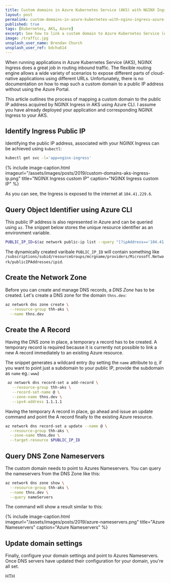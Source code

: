 ```yaml
---
title: Custom domains in Azure Kubernetes Service (AKS) with NGINX Ingress and Azure CLI
layout: post
permalink: custom-domains-in-azure-kubernetes-with-nginx-ingress-azure-cli
published: true
tags: [Kubernetes, AKS, Azure]
excerpt: See how to link a custom domain to Azure Kubernetes Service (AKS) with Azure CLI and NGINX Ingress 
image: /traffic.jpg
unsplash_user_name: Brendan Church
unsplash_user_ref: bdchu614
---
```


When running applications in Azure Kubernetes Service (AKS), NGINX Ingress does a great job in routing inbound traffic. The flexible routing engine allows a wide variety of scenarios to expose different parts of cloud-native applications using different URLs. Unfortunately, there is no documentation on how to map such a custom domain to a public IP address without using the Azure Portal. 

This article outlines the process of mapping a custom domain to the public IP address acquired by NGINX Ingress in AKS using Azure CLI. I assume you have already deployed your application and corresponding NGINX Ingress to your AKS.

## Identify Ingress Public IP

Identifying the public IP address, associated with your NGINX Ingress can be achieved using `kubectl`:

```bash
kubectl get svc -l='app=nginx-ingress'

```

{% include image-caption.html imageurl="/assets/images/posts/2019/custom-domains-aks-ingress-ip.png"
title="NGINX Ingress custom IP" caption="NGINX Ingress custom IP" %}

As you can see, the Ingress is exposed to the internet at `104.41.229.6`.

## Query Object Identifier using Azure CLI

This public IP address is also represented in Azure and can be queried using `az`. The snippet below stores the unique resource identifier as an environment variable.

```bash
PUBLIC_IP_ID=$(az network public-ip list --query "[?ipAddress=='104.41.229.6'].id" -o tsv)

```

The dynamically created varibale `PUBLIC_IP_ID` will contain something like `/subscriptions/subid/resourceGroups/mcrgname/providers/Microsoft.Network/publicIPAddresses/ipid`.

## Create the Network Zone

Before you can create and manage DNS records, a *DNS Zone* has to be created. Let's create a DNS zone for the domain `thns.dev`:

```bash
az network dns zone create \
  --resource-group thh-aks \
  --name thns.dev

```

## Create the A Record

Having the DNS zone in place, a temporary `A` record has to be created. A temporary record is required because it is currently not possible to link a new A record immediately to an existing Azure resource.  

The snippet generates a wildcard entry (by setting the `name` attribute to `@`, if you want to point just a subdomain to your public IP, provide the subdomain as `name` eg.: `www`)

```bash
 az network dns record-set a add-record \
   --resource-group thh-aks \
   --record-set-name @ \
   --zone-name thns.dev \
   --ipv4-address 1.1.1.1

```

Having the temporary A record in place, go ahead and issue an update command and point the A record finally to the existing Azure resource.

```bash
az network dns record-set a update --name @ \
  --resource-group thh-aks \
  --zone-name thns.dev \
  --target-resource $PUBLIC_IP_ID

```

## Query DNS Zone Nameservers

The custom domain needs to point to Azures Nameservers. You can query the nameservers from the DNS Zone like this:

```bash
az network dns zone show \
  --resource-group thh-aks \
  --name thns.dev \
  --query nameServers

```

The command will show a result similar to this:

{% include image-caption.html imageurl="/assets/images/posts/2019/azure-nameservers.png"
title="Azure Nameservers" caption="Azure Nameservers" %}

## Update domain settings

Finally, configure your domain settings and point to Azures Nameservers. Once DNS servers have updated their configuration for your domain, you're all set.

HTH
